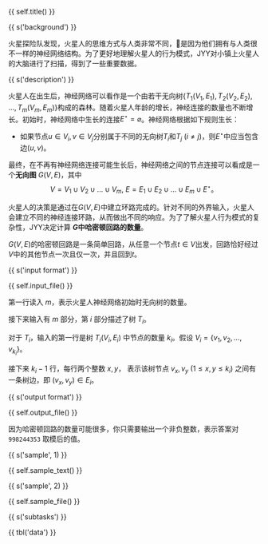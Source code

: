 {{ self.title() }}

{{ s('background') }}

火星探险队发现，火星人的思维方式与人类非常不同，是因为他们拥有与人类很不一样的神经网络结构。为了更好地理解火星人的行为模式，JYY对小镇上火星人的大脑进行了扫描，得到了一些重要数据。

{{ s('description') }}

火星人在出生后，神经网络可以看作是一个由若干无向树$\{T_1(V_1, E_1), T_2(V_2, E_2)$, $\ldots, T_m(V_m, E_m)\}$构成的森林。随着火星人年龄的增长，神经连接的数量也不断增长。初始时，神经网络中生长的连接$E^\star = \varnothing$。神经网络根据如下规则生长：

* 如果节点$u\in V_i, v\in V_j$分别属于不同的无向树$T_i$和$T_j$ ($i\ne j$)，则$E^\star$中应当包含边$(u, v)$。

最终，在不再有神经网络连接可能生长后，神经网络之间的节点连接可以看成是一个**无向图** $G(V,E)$，其中
$$V=V_1\cup V_2\cup \ldots \cup V_m,
\ E=E_1\cup E_2\cup \ldots \cup E_m \cup E^\star\textrm{。}$$

火星人的决策是通过在$G(V, E)$中建立环路完成的。针对不同的外界输入，火星人会建立不同的神经连接环路，从而做出不同的响应。为了了解火星人行为模式的复杂性，JYY决定计算 **$G$中哈密顿回路的数量**。

$G(V,E)$的哈密顿回路是一条简单回路，从任意一个节点$t\in V$出发，回路恰好经过$V$中的其他节点一次且仅一次，并且回到$t$。

{{ s('input format') }}

{{ self.input_file() }}

第一行读入 $m$，表示火星人神经网络初始时无向树的数量。

接下来输入有 $m$ 部分，第 $i$ 部分描述了树 $T_i$。

对于 $T_i$，输入的第一行是树 $T_i(V_i, E_i)$ 中节点的数量 $k_i$。假设 $V_i = \{ v_1, v_2, \ldots, v_{k_i}\}$。

接下来 $k_i - 1$ 行，每行两个整数 $x, y$， 表示该树节点 $v_x, v_y$ ($1\le x,y \le k_i$) 之间有一条树边，即 $(v_x, v_y) \in E_i$。 


{{ s('output format') }}

{{ self.output_file() }}

因为哈密顿回路的数量可能很多，你只需要输出一个非负整数，表示答案对 `998244353` 取模后的值。

{{ s('sample', 1) }}

{{ self.sample_text() }}

{{ s('sample', 2) }}

{{ self.sample_file() }}

{{ s('subtasks') }}

{{ tbl('data') }}
